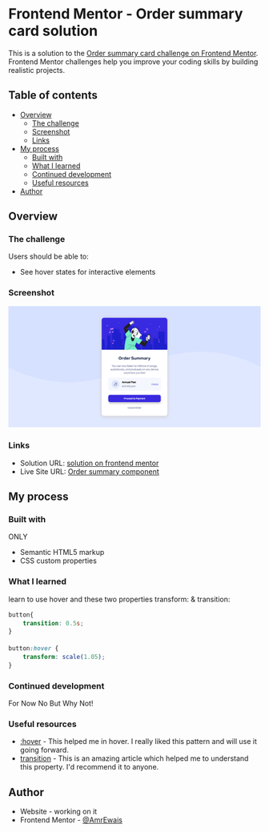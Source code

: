 # Frontend Mentor - Order summary card solution

This is a solution to the [Order summary card challenge on Frontend Mentor](https://www.frontendmentor.io/challenges/order-summary-component-QlPmajDUj). Frontend Mentor challenges help you improve your coding skills by building realistic projects. 

## Table of contents

- [Overview](#overview)
  - [The challenge](#the-challenge)
  - [Screenshot](#screenshot)
  - [Links](#links)
- [My process](#my-process)
  - [Built with](#built-with)
  - [What I learned](#what-i-learned)
  - [Continued development](#continued-development)
  - [Useful resources](#useful-resources)
- [Author](#author)




## Overview

### The challenge

Users should be able to:

- See hover states for interactive elements

### Screenshot

![](./Screenshot.png)


### Links

- Solution URL: [solution on frontend mentor](https://www.frontendmentor.io/solutions/ordersummarycomponent-using-htmlandcss-IfrZD04Sy)
- Live Site URL: [Order summary component](https://amrewais.github.io/Order-summary-component/)

## My process

### Built with

ONLY
- Semantic HTML5 markup
- CSS custom properties


### What I learned

learn to use hover and these two properties transform: & transition:

```css
button{
    transition: 0.5s;
}

button:hover {
    transform: scale(1.05);
}
```

### Continued development

For Now No 
But Why Not!

### Useful resources

- [:hover](https://developer.mozilla.org/en-US/docs/Web/CSS/:hover) - This helped me in hover. I really liked this pattern and will use it going forward.
- [transition](https://developer.mozilla.org/en-US/docs/Web/CSS/transition) - This is an amazing article which helped me to understand this property. I'd recommend it to anyone.


## Author

- Website - working on it
- Frontend Mentor - [@AmrEwais](https://www.frontendmentor.io/profile/AmrEwais)
